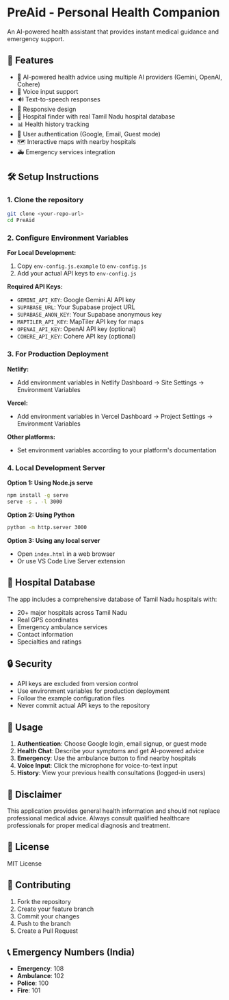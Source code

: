 # PreAid - Personal Health Companion

An AI-powered health assistant that provides instant medical guidance and emergency support.

## 🚀 Features

- 🤖 AI-powered health advice using multiple AI providers (Gemini, OpenAI, Cohere)
- 🎤 Voice input support
- 🔊 Text-to-speech responses
- 📱 Responsive design
- 🏥 Hospital finder with real Tamil Nadu hospital database
- 📊 Health history tracking
- 🔐 User authentication (Google, Email, Guest mode)
- 🗺️ Interactive maps with nearby hospitals
- 🚑 Emergency services integration

## 🛠️ Setup Instructions

### 1. Clone the repository
```bash
git clone <your-repo-url>
cd PreAid
```

### 2. Configure Environment Variables

**For Local Development:**
1. Copy `env-config.js.example` to `env-config.js`
2. Add your actual API keys to `env-config.js`

**Required API Keys:**
- `GEMINI_API_KEY`: Google Gemini AI API key
- `SUPABASE_URL`: Your Supabase project URL
- `SUPABASE_ANON_KEY`: Your Supabase anonymous key
- `MAPTILER_API_KEY`: MapTiler API key for maps
- `OPENAI_API_KEY`: OpenAI API key (optional)
- `COHERE_API_KEY`: Cohere API key (optional)

### 3. For Production Deployment

**Netlify:**
- Add environment variables in Netlify Dashboard → Site Settings → Environment Variables

**Vercel:**
- Add environment variables in Vercel Dashboard → Project Settings → Environment Variables

**Other platforms:**
- Set environment variables according to your platform's documentation

### 4. Local Development Server

**Option 1: Using Node.js serve**
```bash
npm install -g serve
serve -s . -l 3000
```

**Option 2: Using Python**
```bash
python -m http.server 3000
```

**Option 3: Using any local server**
- Open `index.html` in a web browser
- Or use VS Code Live Server extension

## 🏥 Hospital Database

The app includes a comprehensive database of Tamil Nadu hospitals with:
- 20+ major hospitals across Tamil Nadu
- Real GPS coordinates
- Emergency ambulance services
- Contact information
- Specialties and ratings

## 🔒 Security

- API keys are excluded from version control
- Use environment variables for production deployment
- Follow the example configuration files
- Never commit actual API keys to the repository

## 📱 Usage

1. **Authentication**: Choose Google login, email signup, or guest mode
2. **Health Chat**: Describe your symptoms and get AI-powered advice
3. **Emergency**: Use the ambulance button to find nearby hospitals
4. **Voice Input**: Click the microphone for voice-to-text input
5. **History**: View your previous health consultations (logged-in users)

## 🚨 Disclaimer

This application provides general health information and should not replace professional medical advice. Always consult qualified healthcare professionals for proper medical diagnosis and treatment.

## 📄 License

MIT License

## 🤝 Contributing

1. Fork the repository
2. Create your feature branch
3. Commit your changes
4. Push to the branch
5. Create a Pull Request

## 📞 Emergency Numbers (India)

- **Emergency**: 108
- **Ambulance**: 102
- **Police**: 100
- **Fire**: 101